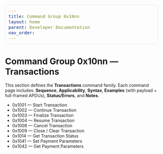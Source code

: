 ```yaml
---
title: Command Group 0x10nn
layout: home
parent: Developer Documentation
nav_order: 
---
```

<style>
.pill{display:inline-block;padding:.18rem .5rem;border-radius:999px;font-size:.78rem;
  font-weight:600;line-height:1;vertical-align:middle;border:1px solid rgba(0,0,0,.06)}
.pill-blue{background:#f5f9ff;border-color:#dbeafe;color:#1d4ed8}
.pill-red{background:#fff7f7;border-color:#fecaca;color:#b91c1c}
.pill-slate{background:#f8fafc;border-color:#e2e8f0;color:#334155}
.callout{border:1px solid #e5e7eb;border-left-width:4px;border-radius:8px;background:#fafafa;
  padding:.75rem 1rem;margin:1rem 0}
.callout small{display:block;color:#475569;margin-bottom:.25rem;font-weight:600;letter-spacing:.02em;text-transform:uppercase}
.callout p{margin:.25rem 0}
.is-info{border-left-color:#3b82f6;background:#f5f9ff}
.is-success{border-left-color:#10b981;background:#f0fdf4}
.is-warn{border-left-color:#f59e0b;background:#fffbeb}
.code-box{position:relative;margin:1rem 0}
.code-box[data-label]::before{
  content:attr(data-label);
  position:absolute;top:-10px;left:10px;
  background:#fff;padding:0 .4rem;font-size:.75rem;font-weight:600;color:#475569;
  border:1px solid #e5e7eb;border-radius:6px
}
.code-box pre{margin-top:.6rem}
.markdown table{border:1px solid #e5e7eb;border-radius:8px;overflow:hidden}
.markdown table thead th{position:sticky;top:0;background:#f8fafc;z-index:1}
.markdown table tbody tr:hover td{background:#f9fafb}
.twocol{display:grid;grid-template-columns:1fr 1fr;gap:16px;margin:1rem 0}
@media (max-width: 860px){.twocol{grid-template-columns:1fr}}
.col{border:1px solid #e5e7eb;border-radius:10px;padding:12px;background:#fff}
.mono td,.mono th{font-family:ui-monospace,SFMono-Regular,Menlo,monospace;font-size:.9rem}
table { width: 100%; border-collapse: collapse; margin: 1em 0; }
table th, table td { border: 1px solid #ddd; padding: 6px 10px; }
table th { background: #f8f9fa; font-weight: bold; }
table tr:nth-child(even) { background: #fdfdfd; }
pre code { display: block; background: #f6f8fa; border: 1px solid #e1e4e8; border-radius: 6px;
  padding: 10px; font-size: 0.9rem; line-height: 1.4; overflow-x: auto; }
</style>


# Command Group 0x10nn — Transactions

This section defines the **Transactions** command family. Each command page includes: **Sequence**, **Applicability**, **Syntax**, **Examples** (with payload + full-framed APDUs), **Status/Errors**, and **Notes**.

- 0x1001 — Start Transaction
- 0x1002 — Continue Transaction
- 0x1003 — Finalize Transaction
- 0x1004 — Resume Transaction
- 0x1008 — Cancel Transaction
- 0x1009 — Close / Clear Transaction
- 0x1014 — Get Transaction Status
- 0x1041 — Set Payment Parameters
- 0x1042 — Get Payment Parameters
